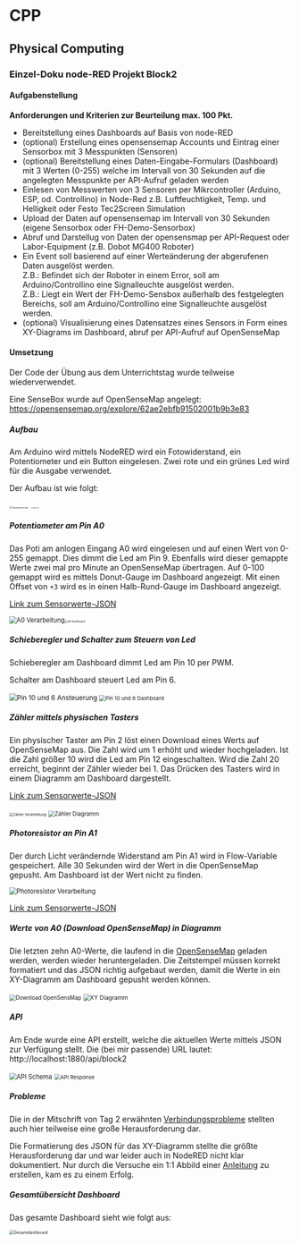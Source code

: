 # CPP  

## Physical Computing  

### Einzel-Doku node-RED Projekt Block2  

#### Aufgabenstellung  

**Anforderungen und Kriterien zur Beurteilung max. 100 Pkt.**  

- Bereitstellung eines Dashboards auf Basis von node-RED  
- (optional) Erstellung eines opensensemap Accounts und Eintrag einer Sensorbox mit 3 Messpunkten (Sensoren)  
- (optional) Bereitstellung eines Daten-Eingabe-Formulars (Dashboard) mit 3 Werten (0-255) welche im Intervall von 30 Sekunden auf die angelegten Messpunkte per API-Aufruf geladen werden  
- Einlesen von Messwerten von 3 Sensoren per Mikrcontroller (Arduino, ESP, od. Controllino) in Node-Red z.B. Luftfeuchtigkeit, Temp. und Helligkeit oder Festo Tec2Screen Simulation  
- Upload der Daten auf opensensemap im Intervall von 30 Sekunden (eigene Sensorbox oder FH-Demo-Sensorbox)  
- Abruf und Darstellug von Daten der opensensmap per API-Request oder Labor-Equipment (z.B. Dobot MG400 Roboter)  
- Ein Event soll basierend auf einer Werteänderung der abgerufenen Daten ausgelöst werden.  
  Z.B.: Befindet sich der Roboter in einem Error, soll am Arduino/Controllino eine Signalleuchte ausgelöst werden.  
  Z.B.: Liegt ein Wert der FH-Demo-Sensbox außerhalb des festgelegten Bereichs, soll am Arduino/Controllino eine Signalleuchte ausgelöst werden.  
- (optional) Visualisierung eines Datensatzes eines Sensors in Form eines XY-Diagrams im Dashboard, abruf per API-Aufruf auf OpenSenseMap  

#### Umsetzung  

Der Code der Übung aus dem Unterrichtstag wurde teilweise wiederverwendet.  

Eine SenseBox wurde auf OpenSenseMap angelegt: https://opensensemap.org/explore/62ae2ebfb91502001b9b3e83  

##### Aufbau

Am Arduino wird mittels NodeRED wird ein Fotowiderstand, ein Potentiometer und ein Button eingelesen. Zwei rote und ein grünes Led wird für die Ausgabe verwendet.  

Der Aufbau ist wie folgt:  

<img src="./pics/TAG2E_Aufbau_Gesamt.png" alt="Gesamtschemata" style="zoom:26%;" />

<img src="./pics/TAG2E_Arduino_Foto.jpg" alt="Aufbau Foto" style="zoom:16%;" />



##### Potentiometer am Pin A0  

Das Poti am anlogen Eingang A0 wird eingelesen und auf einen Wert von 0-255 gemappt. Dies dimmt die Led am Pin 9. Ebenfalls wird dieser gemappte Werte zwei mal pro Minute an OpenSenseMap übertragen. Auf 0-100 gemappt wird es mittels Donut-Gauge im Dashboard angezeigt. Mit einen Offset von `+3` wird es in einen Halb-Rund-Gauge im Dashboard angezeigt.  

[Link zum Sensorwerte-JSON](https://api.opensensemap.org/boxes/62ae2ebfb91502001b9b3e83/data/62ae2ebfb91502001b9b3e84)  

<img src="./pics/TAG2E_A0.png" alt="A0 Verarbeitung" style="zoom:80%;" /><img src="./pics/TAG2E_A0_Dash.png" alt="A0 Dashboard" style="zoom:33%;" />



##### Schieberegler und Schalter zum Steuern von Led  

Schieberegler am Dashboard dimmt Led am Pin 10 per PWM.  

Schalter am Dashboard steuert Led am Pin 6.  

<img src="./pics/TAG2E_Leds.png" alt="Pin 10 und 6 Ansteuerung" style="zoom:85%;" />

<img src="./pics/TAG2E_Leds_dash.png" alt="Pin 10 und 6 Dashboard" style="zoom:67%;" />



##### Zähler mittels physischen Tasters  

Ein physischer Taster am Pin 2 löst einen Download eines Werts auf OpenSenseMap aus. Die Zahl wird um 1 erhöht und wieder hochgeladen. Ist die Zahl größer 10 wird die Led am Pin 12 eingeschalten. Wird die Zahl 20 erreicht, beginnt der Zähler wieder bei 1. Das Drücken des Tasters wird in einem Diagramm am Dashboard dargestellt.  

[Link zum Sensorwerte-JSON](https://api.opensensemap.org/boxes/62ae2ebfb91502001b9b3e83/data/62ae3c77b91502001ba20721)  

<img src="./pics/TAG2E_Taster.png" alt="Zähler Verarbeitung" style="zoom:45%;" /> <img src="./pics/TAG2E_Taster_Dash.png" alt="Zähler Diagramm" style="zoom:70%;" />

##### Photoresistor an Pin A1  

Der durch Licht verändernde Widerstand am Pin A1 wird in Flow-Variable gespeichert.  Alle 30 Sekunden wird der Wert in die OpenSenseMap gepusht. Am Dashboard ist der Wert nicht zu finden.  

<img src="./pics/TAG2E_A1.png" alt="Photoresistor Verarbeitung" style="zoom:80%;" />

[Link zum Sensorwerte-JSON](https://api.opensensemap.org/boxes/62ae2ebfb91502001b9b3e83/data/62ae50c5b91502001babf0ae)  

##### Werte von A0 (Download OpenSenseMap) in Diagramm  

Die letzten zehn A0-Werte, die laufend in die [OpenSenseMap](https://api.opensensemap.org/boxes/62ae2ebfb91502001b9b3e83/data/62ae2ebfb91502001b9b3e84) geladen werden, werden wieder heruntergeladen. Die Zeitstempel müssen korrekt formatiert und das JSON richtig aufgebaut werden, damit die Werte in ein XY-Diagramm am Dashboard gepusht werden können.  

<img src="./pics/TAG2E_A0_Download.png" alt="Download OpenSensMap" style="zoom:70%;" />

<img src="./pics/TAG2E_A0_Download_Dash.png" alt="XY Diagramm" style="zoom:75%;" />

##### API  

Am Ende wurde eine API erstellt, welche die aktuellen Werte mittels JSON zur Verfügung stellt. Die (bei mir passende) URL lautet: http://localhost:1880/api/block2  

<img src="./pics/TAG2E_API.png" alt="API Schema" style="zoom:80%;" />

<img src="./pics/TAG2E_API_Response.png" alt="API Response" style="zoom:67%;" />

##### Probleme  

Die in der Mitschrift von Tag 2 erwähnten [Verbindungsprobleme](./CPP_PhyCom_Tag2.md) stellten auch hier teilweise eine große Herausforderung dar.  

Die Formatierung des JSON für das XY-Diagramm stellte die größte Herausforderung dar und war leider auch in NodeRED nicht klar dokumentiert. Nur durch die Versuche ein 1:1 Abbild einer [Anleitung](https://github.com/node-red/node-red-dashboard/blob/master/Charts.md#example) zu erstellen, kam es zu einem Erfolg.  



##### Gesamtübersicht Dashboard

Das gesamte Dashboard sieht wie folgt aus:  

<img src="./pics/TAG2_Dashboard_Gesamt.png" alt="Gesamtdashboard" style="zoom:50%;" />
